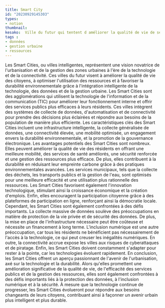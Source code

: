 ```yaml
---
title: Smart City
id: "20230929145303"
types:
- notion
thumbnail:
kesako:  Ville du futur qui tentent d améliorer la qualité de vie de ses habitants via la technologie et les données
tags :
- données
- gestion urbaine
- ressources
---
```


Les Smart Cities, ou villes intelligentes, représentent une vision novatrice de l'urbanisation et de la gestion des zones urbaines à l'ère de la technologie et de la connectivité. Ces villes du futur visent à améliorer la qualité de vie des citoyens, à optimiser l'utilisation des ressources et à favoriser la durabilité environnementale grâce à l'intégration intelligente de la technologie, des données et de la gestion urbaine.
Les Smart Cities sont des agglomérations qui utilisent la technologie de l'information et de la communication (TIC) pour améliorer leur fonctionnement interne et offrir des services publics plus efficaces à leurs résidents. Ces villes intègrent des systèmes de collecte de données, d'automatisation et de connectivité pour prendre des décisions plus éclairées et répondre aux besoins de la population de manière plus efficiente.
Les caractéristiques clés des Smart Cities incluent une infrastructure intelligente, la collecte généralisée de données, une connectivité élevée, une mobilité optimisée, un engagement envers la durabilité environnementale, et la promotion de la gouvernance électronique.
Les avantages potentiels des Smart Cities sont nombreux. Elles peuvent améliorer la qualité de vie des résidents en offrant une meilleure mobilité, des services de santé améliorés, une sécurité renforcée et une gestion des ressources plus efficace. De plus, elles contribuent à la durabilité en réduisant leur empreinte carbone grâce à des pratiques environnementales avancées. Les services municipaux, tels que la collecte des déchets, les transports publics et la gestion de l'eau, sont optimisés pour une meilleure efficacité et une utilisation plus rationnelle des ressources. Les Smart Cities favorisent également l'innovation technologique, stimulant ainsi la croissance économique et la création d'emplois. Enfin, elles encouragent la participation citoyenne grâce à des plateformes de participation en ligne, renforçant ainsi la démocratie locale.
Cependant, les Smart Cities sont également confrontées à des défis importants. La collecte massive de données soulève des préoccupations en matière de protection de la vie privée et de sécurité des données. De plus, la mise en place de l'infrastructure nécessaire peut être coûteuse et nécessite un financement à long terme. L'inclusion numérique est une autre préoccupation, car tous les résidents ne bénéficient pas nécessairement de l'accès à la technologie, ce qui peut creuser les inégalités numériques. En outre, la connectivité accrue expose les villes aux risques de cyberattaques et de piratage. Enfin, les Smart Cities doivent constamment s'adapter pour rester à la pointe, car les technologies évoluent rapidement.
En conclusion, les Smart Cities offrent un aperçu passionnant de l'avenir de l'urbanisation, axé sur la technologie et la durabilité. Alors qu'elles promettent une amélioration significative de la qualité de vie, de l'efficacité des services publics et de la gestion des ressources, elles sont également confrontées à des défis importants liés à la protection des données, à l'inclusion numérique et à la sécurité. À mesure que la technologie continue de progresser, les Smart Cities évolueront pour répondre aux besoins changeants de leurs citoyens, contribuant ainsi à façonner un avenir urbain plus intelligent et plus durable.




